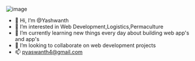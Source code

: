 ![image](https://github.com/Yaswanth45R/Yaswanth45R/assets/83106219/b0acfa48-fcd1-47e3-bbae-c87a12b1cc25)

- 👋 Hi, I’m @Yashwanth
- 👀 I’m interested in Web Development,Logistics,Permaculture
- 🌱 I’m currently learning new things every day about building web app's and app's
- 💞️ I’m looking to collaborate on web development projects 
- 📫 pyaswanth4@gmail.com

<!---
Yaswanth45R/Yaswanth45R is a ✨ special ✨ repository because its `README.md` (this file) appears on your GitHub profile.
You can click the Preview link to take a look at your changes.
--->
